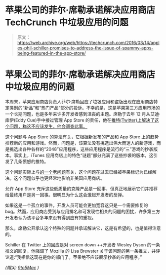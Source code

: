 # 苹果公司的菲尔·席勒承诺解决应用商店 TechCrunch 中垃圾应用的问题

> 原文：<https://web.archive.org/web/https://techcrunch.com/2016/03/14/apples-phil-schiller-promises-to-address-the-issue-of-spammy-apps-being-featured-in-the-app-store/>

# 苹果公司的菲尔·席勒承诺解决应用商店中垃圾应用的问题

本周末，苹果应用商店负责人菲尔·席勒回应了垃圾应用和盗版出现在应用商店特定类别的“新品”和“热门产品”部分的投诉。不幸的是，这是苹果第三方应用市场的一个长期问题，也是多年来许多开发者感到沮丧的主题。席勒于去年 12 月从艾迪·库伊(Eddy Cue)手中接过管理 App Store 的责任，他在[推特(Twitter)上解决了这个问题，称这不应该发生，他会调查此事。](https://web.archive.org/web/20221025222929/https://twitter.com/pschiller/status/708811114923081730?ref_src=twsrc%5Etfw)

这个问题与 App Store 的算法有关，它根据新发布的产品和 App Store 上的趋势推荐新的应用和游戏。然而，问题是，该算法没有挑选出伟大而迷人的新游戏，而是挑选出各种各样的“2048”应用程序，这些应用程序是流行的“三”游戏的抄袭版本。事实上，iTunes 应用商店上的特色“谜题”部分充满了这些抄袭的版本，这引发了几条愤怒的推特。

这个问题实际上与[的一个老问题](https://web.archive.org/web/20221025222929/http://openradar.appspot.com/radar?id=2887412)有关，这个问题在过去已经被苹果标记为已经解决。这个问题似乎也更经常地影响非美国应用商店。

允许 App Store 充斥这些低质量的克隆产品是一回事，但真正地展示它们并推荐给最终用户是另一回事。很明显为什么这会激起开发者的反弹。

如果这是一个孤立的事件，开发人员可能会更加宽容这只是一个需要修复的 bug。然而，应用商店受到与应用排名和可发现性相关的问题的困扰，许多第三方开发者认为该平台多年来没有得到应有的重视。

那么，席勒公开承认这个特殊的问题并承诺解决它，这是有希望的，也是值得注意的。

Schiller 在 Twitter 上的回应是对 screen down ++开发者 Wesley Dyson 的一条推文的回复，他强调了 Mozilla 的 Lisa Brewster 关于该问题的另一条推文，并评论道:“我相信这现在是你的部门了。苹果绝不应该展示抄袭的应用程序。”

*(帽尖: [9to5Mac](https://web.archive.org/web/20221025222929/http://9to5mac.com/2016/03/14/app-store-bug/) )*